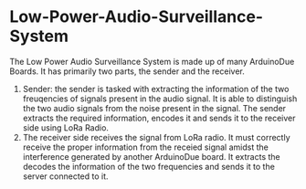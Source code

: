 # Low-Power-Audio-Surveillance-System

The Low Power Audio Surveillance System is made up of many ArduinoDue Boards. It has primarily two parts, the sender and the receiver.
1) Sender: the sender is tasked with extracting the information of the two freuqencies of signals present in the audio signal. It is able to distinguish the two audio signals from the noise present in the signal. The sender extracts the required information, encodes it and sends it to the receiver side using LoRa Radio.
2) The receiver side receives the signal from LoRa radio. It must correctly receive the proper information from the receied signal amidst the interference generated by another ArduinoDue board. It extracts the decodes the information of the two frequencies and sends it to the server connected to it.
